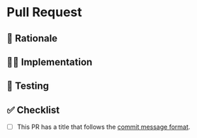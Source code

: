 # Pull Request

## 🤨 Rationale

<!---
Provide some background and a description of your work.
What problem does this change solve?

Include links to issues, work items, or other discussions.
-->

## 👩‍💻 Implementation

<!---
Describe how the change addresses the problem. Consider factors such as complexity, alternative solutions, performance impact, etc.

Consider listing files with important changes or comment on them directly in the pull request.
-->

## 🧪 Testing

<!---
Detail the testing done to ensure this submission meets requirements.

Include automated test additions or modifications, manual testing done on a local build, and additional testing not covered by automatic pull request validation.
-->

## ✅ Checklist

<!--- Review the list and put an x in the boxes that apply or ~~strike through~~ around items that don't (along with an explanation). -->

- [ ] This PR has a title that follows the [commit message format](https://github.com/ni/systemlink-grafana-plugins#commit-message-format).